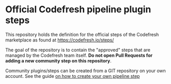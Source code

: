 # Official Codefresh pipeline plugin steps

This repository holds the definition for the official steps of the Codefresh marketplace as found at https://codefresh.io/steps/

The goal of the repository is to contain the "approved" steps that are managed by the Codefresh team itself. **Do not open Pull Requests for adding a new community step on this repository**.

Community plugins/steps can be created from a GIT repository on your own account. See the guide [on how to create your own pipeline step](https://codefresh.io/docs/docs/codefresh-yaml/steps/#creating-a-typed-codefresh-plugin)

